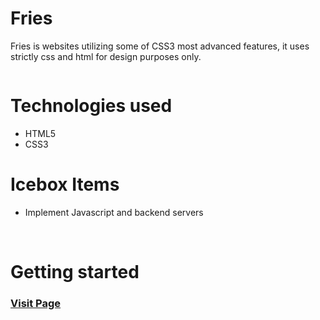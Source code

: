 <h1>Fries</h1>
<p>Fries is websites utilizing some of CSS3 most advanced features, it uses strictly css and html for design purposes only.</p>

<img src="https://i.imgur.com/4jADcSH.jpg" alt="">

<h1>Technologies used</h1>
<p>
<ul>
<li>HTML5</li>
<li>CSS3</li>
</ul>
<h1>Icebox Items</h1>
<ul>
<li>Implement Javascript and backend servers</li>
</ul>
<br>
</p>
<h1>Getting started</h1>
<h3><a href="https://codecallogic.github.io/fries" target="_blank" rel="noopener noreferrer">Visit Page</a></h3>
